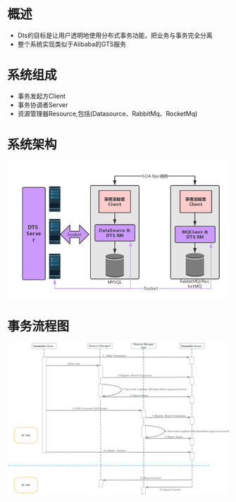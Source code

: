 # 概述

* Dts的目标是让用户透明地使用分布式事务功能，把业务与事务完全分离
* 整个系统实现类似于Alibaba的GTS服务


# 系统组成

* 事务发起方Client
* 事务协调者Server
* 资源管理器Resource,包括(Datasource、RabbitMq、RocketMq)

# 系统架构
![flow](architecture.png)

# 事务流程图
![flow](flow.png)